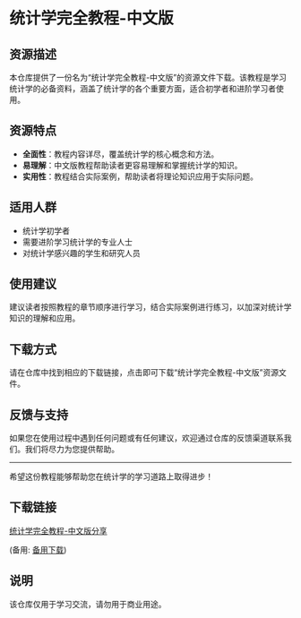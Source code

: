 # 统计学完全教程-中文版

## 资源描述

本仓库提供了一份名为“统计学完全教程-中文版”的资源文件下载。该教程是学习统计学的必备资料，涵盖了统计学的各个重要方面，适合初学者和进阶学习者使用。

## 资源特点

- **全面性**：教程内容详尽，覆盖统计学的核心概念和方法。
- **易理解**：中文版教程帮助读者更容易理解和掌握统计学的知识。
- **实用性**：教程结合实际案例，帮助读者将理论知识应用于实际问题。

## 适用人群

- 统计学初学者
- 需要进阶学习统计学的专业人士
- 对统计学感兴趣的学生和研究人员

## 使用建议

建议读者按照教程的章节顺序进行学习，结合实际案例进行练习，以加深对统计学知识的理解和应用。

## 下载方式

请在仓库中找到相应的下载链接，点击即可下载“统计学完全教程-中文版”资源文件。

## 反馈与支持

如果您在使用过程中遇到任何问题或有任何建议，欢迎通过仓库的反馈渠道联系我们。我们将尽力为您提供帮助。

---

希望这份教程能够帮助您在统计学的学习道路上取得进步！

## 下载链接
[统计学完全教程-中文版分享](https://pan.quark.cn/s/c3a749db10ae) 

(备用: [备用下载](https://pan.baidu.com/s/1N3P2CHnpsJnmFvTGcujNgQ?pwd=1234))

## 说明

该仓库仅用于学习交流，请勿用于商业用途。
